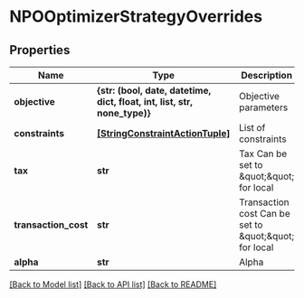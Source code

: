 # NPOOptimizerStrategyOverrides


## Properties
Name | Type | Description | Notes
------------ | ------------- | ------------- | -------------
**objective** | **{str: (bool, date, datetime, dict, float, int, list, str, none_type)}** | Objective parameters | [optional] 
**constraints** | [**[StringConstraintActionTuple]**](StringConstraintActionTuple.md) | List of constraints | [optional] 
**tax** | **str** | Tax  Can be set to \&quot;\&quot; for local | [optional] 
**transaction_cost** | **str** | Transaction cost  Can be set to \&quot;\&quot; for local | [optional] 
**alpha** | **str** | Alpha | [optional] 

[[Back to Model list]](../README.md#documentation-for-models) [[Back to API list]](../README.md#documentation-for-api-endpoints) [[Back to README]](../README.md)


